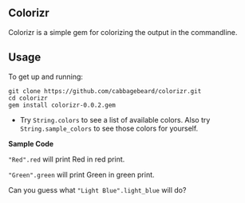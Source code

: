 ## **Colorizr**

Colorizr is a simple gem for colorizing the output in the commandline.

## **Usage**

To get up and running:
```
git clone https://github.com/cabbagebeard/colorizr.git
cd colorizr
gem install colorizr-0.0.2.gem
```

* Try `String.colors` to see a list of available colors. Also try `String.sample_colors` to see those colors for yourself.

**Sample Code**

`"Red".red` will print Red in red print.

`"Green".green` will print Green in green print.

Can you guess what `"Light Blue".light_blue` will do?






